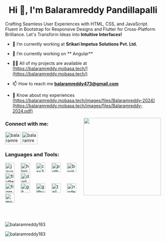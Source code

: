 <h1 align="center">Hi 👋, I'm Balaramreddy Pandillapalli</h1>
<p align="left">Crafting Seamless User Experiences with HTML, CSS, and JavaScript. Fluent in Bootstrap for Responsive Designs and Flutter for Cross-Platform Brilliance. Let's Transform Ideas into <b>Intuitive Interfaces! </b></p>

- 🔭 I’m currently working at **Srikari Impetus Solutions Pvt. Ltd.**

- 🌱 I’m currently working on  ** Angular**

- 👨‍💻 All of my projects are available at [https://balaramreddy.mobasa.tech/](https://balaramreddy.mobasa.tech/)
 
- 📫 How to reach me **balaramreddy473@gmail.com**

- 📄 Know about my experiences [https://balaramreddy.mobasa.tech/images/files/Balaramreddy-2024](https://balaramreddy.mobasa.tech/images/files/Balaramreddy-2024.pdf)

<img align="right" height="250" src="https://camo.githubusercontent.com/7de37139d0b4c1ce40865e799b446c0e963a3dd8fb68d239707237c40604fa3d/68747470733a2f2f63646e2e6472696262626c652e636f6d2f75736572732f3733303730332f73637265656e73686f74732f363538313234332f6176656e746f2e676966"  />
<h3 align="left">Connect with me:</h3>
<p align="left">
    <a href="https://linkedin.com/in/balaramreddypandillapalli" target="blank"><img align="center" src="https://raw.githubusercontent.com/rahuldkjain/github-profile-readme-generator/master/src/images/icons/Social/linked-in-alt.svg" alt="balaramreddypandillapalli" height="40" width="50" /></a>
    <a href="https://instagram.com/balaramreddy__._._" target="blank"><img align="center" src="https://raw.githubusercontent.com/rahuldkjain/github-profile-readme-generator/master/src/images/icons/Social/instagram.svg" alt="balaramreddy__._._" height="40" width="50" /></a>
</p>


<h3 align="left">Languages and Tools:</h3>

<div align="left" style=" margin-bottom:30px;">
  <img src="https://cdn.jsdelivr.net/gh/devicons/devicon/icons/javascript/javascript-original.svg" height="30" alt="javascript logo"  />
  <img width="12" />
  <img src="https://cdn.jsdelivr.net/gh/devicons/devicon/icons/html5/html5-original.svg" height="30" alt="html5 logo"  />
  <img width="12" />
  <img src="https://cdn.jsdelivr.net/gh/devicons/devicon/icons/css3/css3-original.svg" height="30" alt="css3 logo"  />
  <img width="12" />
  <img src="https://cdn.jsdelivr.net/gh/devicons/devicon/icons/python/python-original.svg" height="30" alt="python logo"  />
  <img width="12" />
  <img src="https://cdn.jsdelivr.net/gh/devicons/devicon/icons/bootstrap/bootstrap-original.svg" height="30" alt="bootstrap logo"  />
  <img width="12" />
  <img src="https://cdn.jsdelivr.net/gh/devicons/devicon/icons/flutter/flutter-original.svg" height="30" alt="flutter logo"  />
  <img width="12" />
  <img src="https://cdn.jsdelivr.net/gh/devicons/devicon/icons/dart/dart-original.svg" height="30" alt="dart logo"  />
  <img width="12" /> <br>
  <img src="https://cdn.jsdelivr.net/gh/devicons/devicon/icons/figma/figma-original.svg" height="30" alt="figma logo"  />
  <img width="12" />
  <img src="https://cdn.jsdelivr.net/gh/devicons/devicon/icons/git/git-original.svg" height="30" alt="git logo"  />
  <img width="12" />
  <img src="https://skillicons.dev/icons?i=github" height="30" alt="github logo"  />
  <img width="12" />
  <img src="https://cdn.simpleicons.org/tailwindcss/06B6D4" height="30" alt="tailwindcss logo"  />
  <img width="12" />
  <img src="https://cdn.simpleicons.org/nodedotjs/339933" height="30" alt="nodejs logo"  />
  <img width="12" />
  <img src="https://cdn.simpleicons.org/mongodb/47A248" height="30" alt="mongodb logo"  />
</div>
<br>
<p ><img align="center" src="https://github-readme-stats.vercel.app/api/top-langs?username=balaramreddy183&show_icons=true&locale=en&layout=compact" alt="balaramreddy183" /></p>

<p><img align="center" src="https://github-readme-streak-stats.herokuapp.com/?user=balaramreddy183&" alt="balaramreddy183" /></p>


